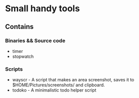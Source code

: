 # Small handy tools

## Contains

### Binaries && Source code

- timer
- stopwatch

### Scripts

- wayscr - A script that makes an area screenshot, saves it to $HOME/Pictures/screenshots/ and clipboard.
- todoko - A minimalistic todo helper script

